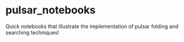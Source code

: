 # pulsar_notebooks
Quick notebooks that illustrate the implementation of pulsar folding and searching techniques! 
